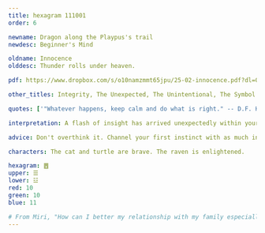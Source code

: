 ```yaml
---
title: hexagram 111001
order: 6

newname: Dragon along the Playpus's trail
newdesc: Beginner's Mind

oldname: Innocence
olddesc: Thunder rolls under heaven.

pdf: https://www.dropbox.com/s/o10namzmmt65jpu/25-02-innocence.pdf?dl=0

other_titles: Integrity, The Unexpected, The Unintentional, The Symbol of Freedom from Error, Without Embroiling, Pestilence, Fidelity, No Error, Freedom from Vanity, Instinctive Goodness, The Simple, Correctness, Subconscious

quotes: ['"Whatever happens, keep calm and do what is right." -- D.F. Hook']

interpretation: A flash of insight has arrived unexpectedly within yourself. If you can deliver it where it needs to go with innocence and integrity as-is, without entangling it in other grievances, resentments, or fears, this could benefit everyone. 

advice: Don't overthink it. Channel your first instinct with as much innocence and good will as you can. If that's not possible, refrain for a moment from saying anything.

characters: The cat and turtle are brave. The raven is enlightened.

hexagram: ䷘
upper: ☰
lower: ☳
red: 10
green: 10
blue: 11

# From Miri, "How can I better my relationship with my family especially my mother."
---
```


